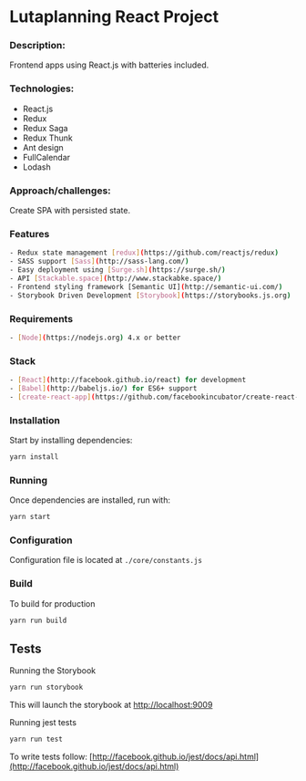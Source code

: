 # Lutaplanning React Project

### Description: 
Frontend apps using React.js with batteries included.

### Technologies: 
* React.js
* Redux
* Redux Saga
* Redux Thunk
* Ant design 
* FullCalendar
* Lodash

### Approach/challenges: 
Create SPA with persisted state. 

### Features
```bash
- Redux state management [redux](https://github.com/reactjs/redux)
- SASS support [Sass](http://sass-lang.com/)
- Easy deployment using [Surge.sh](https://surge.sh/)
- API [Stackable.space](http://www.stackabke.space/)
- Frontend styling framework [Semantic UI](http://semantic-ui.com/)
- Storybook Driven Development [Storybook](https://storybooks.js.org)
```

### Requirements
```bash
- [Node](https://nodejs.org) 4.x or better
```

### Stack
```bash
- [React](http://facebook.github.io/react) for development
- [Babel](http://babeljs.io/) for ES6+ support
- [create-react-app](https://github.com/facebookincubator/create-react-app) as stack
```

### Installation
Start by installing dependencies:

```sh
yarn install
```

### Running

Once dependencies are installed, run with:

```sh
yarn start
```

### Configuration

Configuration file is located at `./core/constants.js`

### Build

To build for production

```sh
yarn run build
```

## Tests

Running the Storybook

```sh
yarn run storybook
```

This will launch the storybook at [http://localhost:9009](http://localhost:9009)

Running jest tests

```sh
yarn run test
```

To write tests follow: [http://facebook.github.io/jest/docs/api.html](http://facebook.github.io/jest/docs/api.html)